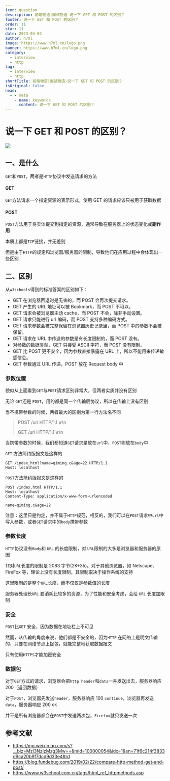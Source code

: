 ```yaml
---
icon: question
description: 前端物语|面试物语-说一下 GET 和 POST 的区别？
footer: 说一下 GET 和 POST 的区别？
order: 11
star: 11
date: 2023-04-02
author: h7ml
image: https://www.h7ml.cn/logo.png
banner: https://www.h7ml.cn/logo.png
category:
  - interview
  - http
tag:
  - interview
  - http
shortTitle: 前端物语|面试物语-说一下 GET 和 POST 的区别？
isOriginal: false
head:
  - - meta
    - name: keywords
      content: 说一下 GET 和 POST 的区别？
---
```


# 说一下 GET 和 POST 的区别？

![](https://static.h7ml.cn/vitepress/assets/images/interview/6e8d19e0-bc3d-11eb-ab90-d9ae814b240d.png)

## 一、是什么

`GET`和`POST`，两者是`HTTP`协议中发送请求的方法

#### GET

`GET`方法请求一个指定资源的表示形式，使用 GET 的请求应该只被用于获取数据

#### POST

`POST`方法用于将实体提交到指定的资源，通常导致在服务器上的状态变化或**副作用**

本质上都是`TCP`链接，并无差别

但是由于`HTTP`的规定和浏览器/服务器的限制，导致他们在应用过程中会体现出一些区别

## 二、区别

从`w3schools`得到的标准答案的区别如下：

- GET 在浏览器回退时是无害的，而 POST 会再次提交请求。
- GET 产生的 URL 地址可以被 Bookmark，而 POST 不可以。
- GET 请求会被浏览器主动 cache，而 POST 不会，除非手动设置。
- GET 请求只能进行 url 编码，而 POST 支持多种编码方式。
- GET 请求参数会被完整保留在浏览器历史记录里，而 POST 中的参数不会被保留。
- GET 请求在 URL 中传送的参数是有长度限制的，而 POST 没有。
- 对参数的数据类型，GET 只接受 ASCII 字符，而 POST 没有限制。
- GET 比 POST 更不安全，因为参数直接暴露在 URL 上，所以不能用来传递敏感信息。
- GET 参数通过 URL 传递，POST 放在 Request body 中

### 参数位置

貌似从上面看到`GET`与`POST`请求区别非常大，但两者实质并没有区别

无论 `GET`还是 `POST`，用的都是同一个传输层协议，所以在传输上没有区别

当不携带参数的时候，两者最大的区别为第一行方法名不同

> POST /uri HTTP/1.1 \r\n
>
> GET /uri HTTP/1.1 \r\n

当携带参数的时候，我们都知道`GET`请求是放在`url`中，`POST`则放在`body`中

`GET` 方法简约版报文是这样的

```
GET /index.html?name=qiming.c&age=22 HTTP/1.1
Host: localhost
```

`POST`方法简约版报文是这样的

```
POST /index.html HTTP/1.1
Host: localhost
Content-Type: application/x-www-form-urlencoded

name=qiming.c&age=22
```

注意：这里只是约定，并不属于`HTTP`规范，相反的，我们可以在`POST`请求中`url`中写入参数，或者`GET`请求中的`body`携带参数

### 参数长度

`HTTP`协议没有`Body`和 `URL` 的长度限制，对 `URL`限制的大多是浏览器和服务器的原因

`IE`对`URL`长度的限制是 2083 字节(2K+35)。对于其他浏览器，如 Netscape、FireFox 等，理论上没有长度限制，其限制取决于操作系统的支持

这里限制的是整个`URL`长度，而不仅仅是参数值的长度

服务器处理长`URL` 要消耗比较多的资源，为了性能和安全考虑，会给 `URL` 长度加限制

### 安全

`POST`比`GET` 安全，因为数据在地址栏上不可见

然而，从传输的角度来说，他们都是不安全的，因为`HTTP` 在网络上是明文传输的，只要在网络节点上捉包，就能完整地获取数据报文

只有使用`HTTPS`才能加密安全

### 数据包

对于`GET`方式的请求，浏览器会把`http header`和`data`一并发送出去，服务器响应 200（返回数据）

对于`POST`，浏览器先发送`header`，服务器响应 100 `continue`，浏览器再发送`data`，服务器响应 200 ok

并不是所有浏览器都会在`POST`中发送两次包，`Firefox`就只发送一次

## 参考文献

- <https://mp.weixin.qq.com/s?__biz=MzI3NzIzMzg3Mw==&mid=100000054&idx=1&sn=71f6c214f3833d9ca20b9f7dcd9d33e4#rd>
- <https://blog.fundebug.com/2019/02/22/compare-http-method-get-and-post/>
- <https://www.w3school.com.cn/tags/html_ref_httpmethods.asp>
